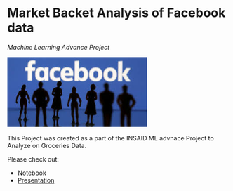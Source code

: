 # Market Backet Analysis of Facebook data
*Machine Learning Advance Project*

![enter image description here](https://github.com/Ankitabhanushali06/INSAID_DataScience_Projects/blob/main/EDA/images.jpg?raw=true)

This Project was created as a part of the INSAID ML advnace Project to Analyze on Groceries Data.

Please check out:
- [Notebook](https://github.com/Ankitabhanushali06/INSAID_DataScience_Projects/blob/main/EDA/Analysis%20of%20Facebook%20data.ipynb)
- [Presentation](https://github.com/Ankitabhanushali06/INSAID_DataScience_Projects/blob/main/EDA/)
